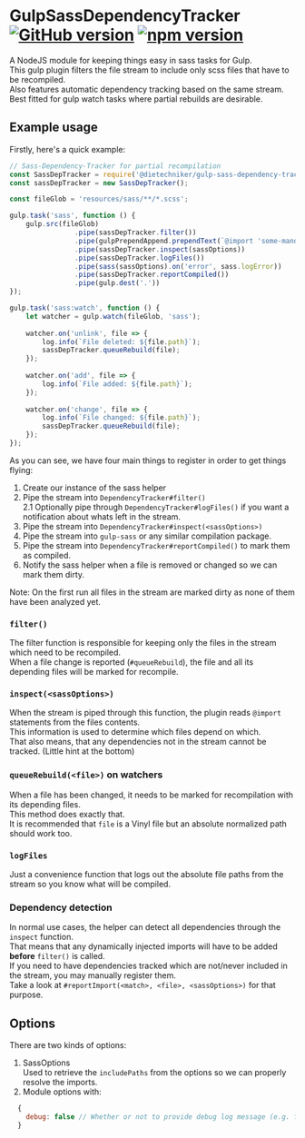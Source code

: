 # GulpSassDependencyTracker [![GitHub version](https://badge.fury.io/gh/DieTechniker%2Fgulp-sass-dependency-tracker.svg)](https://badge.fury.io/gh/DieTechniker%2Fgulp-sass-dependency-tracker) [![npm version](https://badge.fury.io/js/%40dietechniker%2Fgulp-sass-dependency-tracker.svg)](https://badge.fury.io/js/%40dietechniker%2Fgulp-sass-dependency-tracker)

A NodeJS module for keeping things easy in sass tasks for Gulp.  
This gulp plugin filters the file stream to include only scss files that have to be recompiled.  
Also features automatic dependency tracking based on the same stream.  
Best fitted for gulp watch tasks where partial rebuilds are desirable.

## Example usage

Firstly, here's a quick example:

```js
// Sass-Dependency-Tracker for partial recompilation
const SassDepTracker = require('@dietechniker/gulp-sass-dependency-tracker');
const sassDepTracker = new SassDepTracker();

const fileGlob = 'resources/sass/**/*.scss';

gulp.task('sass', function () {
    gulp.src(fileGlob)
                .pipe(sassDepTracker.filter())
                .pipe(gulpPrependAppend.prependText(`@import 'some-mandatory-import-prepended';`))
                .pipe(sassDepTracker.inspect(sassOptions))
                .pipe(sassDepTracker.logFiles())
                .pipe(sass(sassOptions).on('error', sass.logError))
                .pipe(sassDepTracker.reportCompiled())
                .pipe(gulp.dest('.'))
});

gulp.task('sass:watch', function () {
    let watcher = gulp.watch(fileGlob, 'sass');
    
    watcher.on('unlink', file => {
        log.info(`File deleted: ${file.path}`);
        sassDepTracker.queueRebuild(file);
    });
    
    watcher.on('add', file => {
        log.info(`File added: ${file.path}`);
    });
    
    watcher.on('change', file => {
        log.info(`File changed: ${file.path}`);
        sassDepTracker.queueRebuild(file);
    });
});
```

As you can see, we have four main things to register in order to get things flying:
1. Create our instance of the sass helper  
2. Pipe the stream into ``DependencyTracker#filter()``  
  2.1 Optionally pipe through ``DependencyTracker#logFiles()`` if you want a notification about whats left in the stream.
3. Pipe the stream into ``DependencyTracker#inspect(<sassOptions>)``  
4. Pipe the stream into ``gulp-sass`` or any similar compilation package.
5. Pipe the stream into ``DependencyTracker#reportCompiled()`` to mark them as compiled.
6. Notify the sass helper when a file is removed or changed so we can mark them dirty.  

Note: On the first run all files in the stream are marked dirty as none of them have been analyzed yet.

### ``filter()``
The filter function is responsible for keeping only the files in the stream which need to be recompiled.  
When a file change is reported (``#queueRebuild``), the file and all its depending files will be marked for recompile.  

### ``inspect(<sassOptions>)``
When the stream is piped through this function, the plugin reads ``@import`` statements from the files contents.  
This information is used to determine which files depend on which.  
That also means, that any dependencies not in the stream cannot be tracked. (Little hint at the bottom)

### ``queueRebuild(<file>)`` on watchers
When a file has been changed, it needs to be marked for recompilation with its depending files.  
This method does exactly that.  
It is recommended that ``file`` is a Vinyl file but an absolute normalized path should work too.  

### ``logFiles``
Just a convenience function that logs out the absolute file paths from the stream so you know what will be compiled.

### Dependency detection
In normal use cases, the helper can detect all dependencies through the ``inspect`` function.  
That means that any dynamically injected imports will have to be added __before__ ``filter()`` is called.  
If you need to have dependencies tracked which are not/never included in the stream, you may manually register them.  
Take a look at ``#reportImport(<match>, <file>, <sassOptions>)`` for that purpose.

## Options
There are two kinds of options:

1. SassOptions  
  Used to retrieve the ``includePaths`` from the options so we can properly resolve the imports.
2. Module options with:  
  ```js
    {
      debug: false // Whether or not to provide debug log message (e.g. from the dependency detection)
    }
  ```